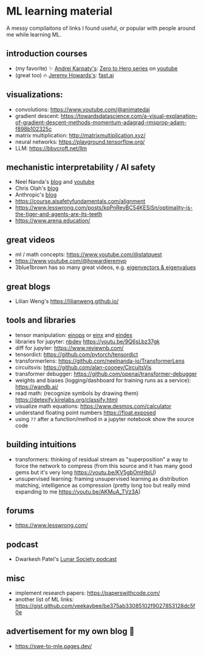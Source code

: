 # ML learning material
A messy compilaitons of links I found useful, or popular with people around me while learning ML.

## introduction courses
- (my favorite) ✨ [Andrej Karpaty's](https://karpathy.ai/): [Zero to Hero series](https://karpathy.ai/zero-to-hero.html) on [youtube](https://www.youtube.com/@AndrejKarpathy)
- (great too) 🔥 [Jeremy Howards's](https://twitter.com/jeremyphoward): [fast.ai](https://course.fast.ai/)

## visualizations:
- convolutions: https://www.youtube.com/@animatedai
- gradient descent: https://towardsdatascience.com/a-visual-explanation-of-gradient-descent-methods-momentum-adagrad-rmsprop-adam-f898b102325c
- matrix multiplication: http://matrixmultiplication.xyz/
- neural networks: https://playground.tensorflow.org/
- LLM: https://bbycroft.net/llm

## mechanistic interpretability / AI safety
- Neel Nanda's [blog](https://www.neelnanda.io/) and [youtube](https://www.youtube.com/@neelnanda2469)
- Chris Olah's [blog](https://colah.github.io/)
- Anthropic's [blog](https://transformer-circuits.pub/)
- https://course.aisafetyfundamentals.com/alignment
- https://www.lesswrong.com/posts/kpPnReyBC54KESiSn/optimality-is-the-tiger-and-agents-are-its-teeth
- https://www.arena.education/

## great videos
- ml / math concepts: https://www.youtube.com/@statquest
- https://www.youtube.com/@howardjeremyp
- 3blue1brown has so many great videos, e.g. [eigenvectors & eigenvalues](https://www.youtube.com/watch?v=PFDu9oVAE-g)

## great blogs
- Lilian Weng's https://lilianweng.github.io/

## tools and libraries
- tensor manipulation: [einops](https://einops.rocks/) or [einx](https://github.com/fferflo/einx) and [eindex](https://pypi.org/project/eindex/)
- libraries for jupyter: [nbdev](https://nbdev.fast.ai/) https://youtu.be/9Q6sLbz37gk
- diff for jupyter: https://www.reviewnb.com/
- tensordict: https://github.com/pytorch/tensordict
- transformerlens: https://github.com/neelnanda-io/TransformerLens
- circuitsvis: https://github.com/alan-cooney/CircuitsVis
- transformer debugger: https://github.com/openai/transformer-debugger
- weights and biases (logging/dashboard for training runs as a service): https://wandb.ai/
- read math: (recognize symbols by drawing them) https://detexify.kirelabs.org/classify.html
- visualize math equations: https://www.desmos.com/calculator
- understand floating point numbers https://float.exposed
- using `??` after a function/method in a jupyter notebook show the source code

## building intuitions
- transformers: thinking of residual stream as "superposition" a way to force the network to compress (from this source and it has many good gems but it's very long https://youtu.be/KV5gbOmHbjU)
- unsupervised learning: framing unsupervised learning as distribution matching, intelligence as compression (pretty long too but really mind expanding to me https://youtu.be/AKMuA_TVz3A)

## forums 
- https://www.lesswrong.com/

## podcast
- Dwarkesh Patel's [Lunar Society podcast](https://www.youtube.com/@DwarkeshPatel)

## misc
- implement research papers: https://paperswithcode.com/
- another list of ML links: https://gist.github.com/veekaybee/be375ab33085102f9027853128dc5f0e

## advertisement for my own blog 🤷
- https://swe-to-mle.pages.dev/
